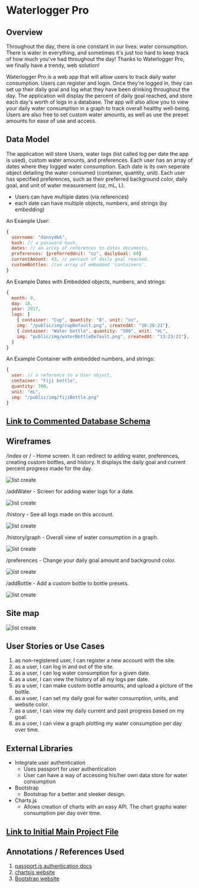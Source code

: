 # Waterlogger Pro

## Overview

Throughout the day, there is one constant in our lives: water consumption. There is water in everything, and sometimes it's just too hard to keep track of how much you've had throughout the day! Thanks to Waterlogger Pro, we finally have a trendy, web solution!

Waterlogger Pro is a web app that will allow users to track daily water consumption. Users can register and login. Once they're logged in, they can set up their daily goal and log what they have been drinking throughout the day. The application will display the percent of daily goal reached, and store each day's worth of logs in a database. The app will also allow you to view your daily water consumption in a graph to track overall healthy well-being. Users are also free to set custom water amounts, as well as use the preset amounts for ease of use and access.

## Data Model

The application will store Users, water logs (list called log per date the app is used), custom water amounts, and preferences. Each user has an array of dates where they logged water consumption. Each date is its own seperate object detailing the water consumed (container, quantity, unit). Each user has specified preferences, such as their preferred background color, daily goal, and unit of water measurement (oz, mL, L). 

* Users can have multiple dates (via references)
* each date can have multiple objects, numbers, and strings (by embedding)

An Example User:

```javascript
{
  username: "dannydk6",
  hash: // a password hash,
  dates: // an array of references to dates documents,
  preferences: {preferredUnit: "oz", dailyGoal: 60}
  currentAmount: 43, // percent of daily goal reached.
  customBottles: //an array of embedded 'containers'.
}
```

An Example Dates with Embedded objects, numbers, and strings:

```javascript
{
  month: 9,
  day: 18,
  year: 2017,
  logs: [
    { container: "Cup", quantity: "8", unit: "oz", 
    img: "/public/img/cupDefault.png", createdAt: "10:20:21"},
    { container: "Water bottle", quantity: "500", unit: "mL", 
    img: "public/img/waterBottleDefault.png", createdAt: "13:23:21"},
  ]
}
```

An Example Container with embedded numbers, and strings:

```javascript
{
  user: // a reference to a User object,
  container: "Fiji bottle",
  quantity: 700,
  unit: "mL",
  img: "/public/img/fijiBottle.png"
}
```

## [Link to Commented Database Schema](db.js) 

## Wireframes

/index or / - Home screen. It can redirect to adding water, preferences, creating custom bottles, and history.
It displays the daily goal and current percent progress made for the day. 

![list create](documentation/index.png)

/addWater - Screen for adding water logs for a date.

![list create](documentation/addWater.png)

/history - See all logs made on this account.

![list create](documentation/history.png)

/history/graph - Overall view of water consumption in a graph.

![list create](documentation/graph.png)

/preferences - Change your daily goal amount and background color.

![list create](documentation/preferences.png)

/addBottle - Add a custom bottle to bottle presets.

![list create](documentation/addBottle.png)

## Site map

![list create](documentation/siteMap.png)

## User Stories or Use Cases

1. as non-registered user, I can register a new account with the site.
2. as a user, I can log in and out of the site.
3. as a user, I can log water consumption for a given date.
4. as a user, I can view the history of all my logs per date.
5. as a user, I can make custom bottle amounts, and upload a picture of the bottle.
6. as a user, I can set my daily goal for water consumption, units, and website color.
7. as a user, I can view my daily current and past progress based on my goal.
8. as a user, I can view a graph plotting my water consumption per day over time. 

## External Libraries

* Integrate user authentication
    * Uses passport for user authentication
    * User can have a way of accessing his/her own data store for water consumption
* Bootstrap
    * Bootstrap for a better and sleeker design.
* Charts.js
    * Allows creation of charts with an easy API. The chart graphs water consumption per day over time.

## [Link to Initial Main Project File](app.js) 

## Annotations / References Used

1. [passport.js authentication docs](http://passportjs.org/docs) 
3. [chartsjs website](http://www.chartjs.org/)
4. [Bootstrap website](https://getbootstrap.com/)
